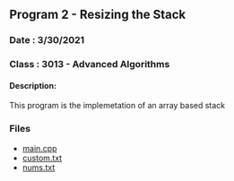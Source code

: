 ## Program 2 - Resizing the Stack
### Date : 3/30/2021
### Class : 3013 - Advanced Algorithms

#### Description:
This program is the implemetation of an array based stack

### Files
- [main.cpp](main.cpp) 
- [custom.txt](custom.txt)
- [nums.txt](nums.txt)

